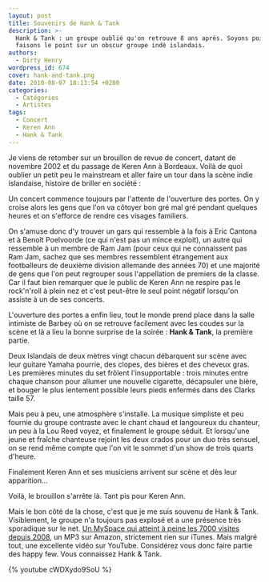```yaml
---
layout: post
title: Souvenirs de Hank & Tank
description: >-
  Hank & Tank : un groupe oublié qu'on retrouve 8 ans après. Soyons pointus et
  faisons le point sur un obscur groupe indé islandais.
authors:
  - Dirty Henry
wordpress_id: 674
cover: hank-and-tank.png
date: 2010-08-07 18:13:54 +0200
categories:
  - Catégories
  - Artistes
tags:
  - Concert
  - Keren Ann
  - Hank & Tank
---
```


Je viens de retomber sur un brouillon de revue de concert, datant de novembre
2002 et du passage de Keren Ann à Bordeaux. Voilà de quoi oublier un petit peu
le mainstream et aller faire un tour dans la scène indie islandaise, histoire de
briller en société :

<quote>
Un concert commence toujours par l'attente de l'ouverture des portes. On y croise alors les gens que l'on va côtoyer bon gré mal gré pendant quelques heures et on s'efforce de rendre ces visages familiers.

On s'amuse donc d'y trouver un gars qui ressemble à la fois à Eric Cantona et à
Benoît Poelvoorde (ce qui n'est pas un mince exploit), un autre qui ressemble à
un membre de Ram Jam (pour ceux qui ne connaissent pas Ram Jam, sachez que ses
membres ressemblent étrangement aux footballeurs de deuxième division allemande
des années 70) et une majorité de gens que l'on peut regrouper sous
l'appellation de premiers de la classe. Car il faut bien remarquer que le public
de Keren Ann ne respire pas le rock'n'roll à plein nez et c'est peut-être le
seul point négatif lorsqu'on assiste à un de ses concerts.

L'ouverture des portes a enfin lieu, tout le monde prend place dans la salle
intimiste de Barbey où on se retrouve facilement avec les coudes sur la scène et
là a lieu la bonne surprise de la soirée : **Hank & Tank**, la première partie.

Deux Islandais de deux mètres vingt chacun débarquent sur scène avec leur
guitare Yamaha pourrie, des clopes, des bières et des cheveux gras. Les
premières minutes du set frôlent l'insupportable : trois minutes entre chaque
chanson pour allumer une nouvelle cigarette, décapsuler une bière, et bouger le
plus lentement possible leurs pieds enfermés dans des Clarks taille 57.

Mais peu à peu, une atmosphère s'installe. La musique simpliste et peu fournie
du groupe contraste avec le chant chaud et langoureux du chanteur, un peu à la
Lou Reed voyez, et finalement le groupe séduit. Et lorsqu'une jeune et fraîche
chanteuse rejoint les deux crados pour un duo très sensuel, on se rend même
compte que l'on vit le sommet d'un show de trois quarts d'heure.

Finalement Keren Ann et ses musiciens arrivent sur scène et dès leur apparition…
</quote>

Voilà, le brouillon s'arrête là. Tant pis pour Keren Ann.

Mais le bon côté de la chose, c'est que je me suis souvenu de Hank & Tank.
Visiblement, le groupe n'a toujours pas explosé et a une présence très
sporadique sur le net.
[Un MySpace qui atteint à peine les 7000 visites depuis 2008](http://www.myspace.com/hankntank),
un MP3 sur Amazon, strictement rien sur iTunes. Mais malgré tout, une excellente
vidéo sur YouTube. Considérez vous donc faire partie des happy few. Vous
connaissez Hank & Tank.

{% youtube cWDXydo9SoU %}
